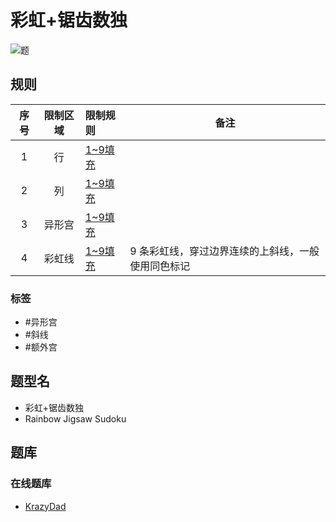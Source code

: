 # 彩虹+锯齿数独
<!-- START doctoc generated TOC please keep comment here to allow auto update -->
<!-- DON'T EDIT THIS SECTION, INSTEAD RE-RUN doctoc TO UPDATE -->

<!-- END doctoc generated TOC please keep comment here to allow auto update -->

![题](https://krazydad.com/img/vsudoku_previews/jigrain_preview.png)

## 规则

| 序号  | 限制区域 | 限制规则    | 备注                         |
|:---:|:----:|:--------|----------------------------|
|  1  |  行   | [1~9填充] |                            |
|  2  |  列   | [1~9填充] |                            |
|  3  | 异形宫  | [1~9填充] |                            |
|  4  | 彩虹线  | [1~9填充] | 9 条彩虹线，穿过边界连续的上斜线，一般使用同色标记 |

### 标签

- #异形宫
- #斜线
- #额外宫

## 题型名

- 彩虹+锯齿数独
- Rainbow Jigsaw Sudoku

## 题库

### 在线题库

- [KrazyDad](https://krazydad.com/play/jigrain/)

[1~9填充]: ../../../rules/rules.md#1to9填充

